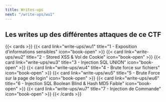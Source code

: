 ```yaml
---
title: Writes-ups
next: "/write-ups/wu1"
---
```


## Les writes up des différentes attaques de ce CTF



{{< cards >}}
  {{< card link="write-ups/wu1" title="1 - Exposition d’informations sensibles" icon="book-open" >}}
  {{< card link="write-ups/wu2" title="2 - Stored XSS & Vol de Cookie" icon="book-open" >}}
  {{< card link="write-ups/wu3" title="3 - Injection SQL UNION" icon="book-open" >}}
  {{< card link="write-ups/wu4" title="4 - Brute force sur fichiers" icon="book-open" >}}
  {{< card link="write-ups/wu5" title="5 - Brute Force sur la page de login" icon="book-open" >}}
  {{< card link="write-ups/wu6" title="6 - Injection SQL Boolean Blind & Hash MD5 Faible" icon="book-open" >}}
  {{< card link="write-ups/wu7" title="7 - Injection de Commande" icon="book-open" >}}
{{< /cards >}}